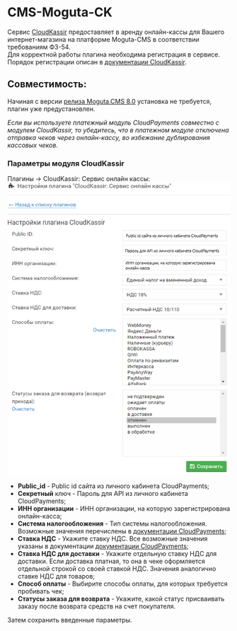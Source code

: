 # CMS-Moguta-CK

Сервис [CloudKassir](https://cloudkassir.ru) предоставляет в аренду онлайн-кассы для Вашего интернет-магазина на платформе Moguta-CMS в соответствии требованиям ФЗ-54.  
Для корректной работы плагина необходима регистрация в сервисе.
Порядок регистрации описан в [документации CloudKassir](https://cloudkassir.ru/#subscribe).

## Совместимость:
Начиная с версии [релиза Moguta.CMS 8.0](https://moguta.ru/blog/istoriya-versiy/reliz-moguta-cms-8-0) установка не требуется, плагин уже предустановлен.

_Если вы используете платежный модуль CloudPayments совместно с модулем CloudKassir, то убедитесь, что в платежном модуле отключена отправка чеков через онлайн-кассу, во избежание дублирования кассовых чеков._

### Параметры модуля CloudKassir

Плагины -> CloudKassir: Сервис онлайн кассы:
![Настройки CloudKassir](pics/CK_settings.PNG)
* **Public_id** - Public id сайта из личного кабинета CloudPayments;
* **Секретный** ключ - Пароль для API из личного кабинета CloudPayments;
* **ИНН организации** - ИНН организации, на которую зарегистрирована онлайн-касса;
* **Система налогообложения** - Тип системы налогообложения. Возможные значения перечислены в [документации CloudPayments](https://cloudpayments.ru/Docs/Directory#taxation-system);
* **Ставка НДС** - Укажите ставку НДС. Все возможные значения указаны в документации
[документации CloudPayments](https://cloudpayments.ru/wiki/integration/instrumenti/spravochniki#taxation_system);
* **Ставка НДС для доставки** - Укажите отдельную ставку НДС для доставки. Если доставка платная, то она в чеке оформляется отдельной строкой со своей ставкой НДС. Значения аналогично ставке НДС для товаров;
* **Способ оплаты** - Выбирите способы оплаты, для которых требуется пробивать чек;
* **Статусы заказа для возврата** - Укажите, какой статус присваивать заказу после возврата средств на счет покупателя.

Затем сохранить введенные параметры.
